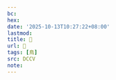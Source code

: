 ```yaml
---
bc:
hex:
date: '2025-10-13T10:27:22+08:00'
lastmod:
title: 􂝺
url: 􂝺
tags: [鳥]
src: DCCV
note:
---
```

